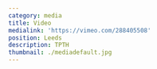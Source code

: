 ```yaml
---
category: media
title: Video
medialink: 'https://vimeo.com/288405508'
position: Leeds
description: TPTH
thumbnail: ./mediadefault.jpg
---
```


